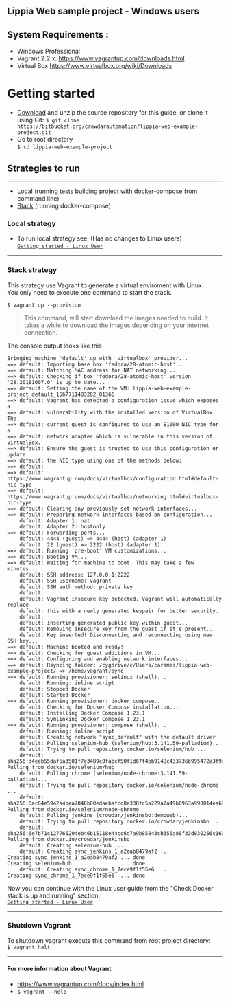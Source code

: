 ## Lippia Web sample project - Windows users

## System Requirements :
+ Windows Professional
+ Vagrant 2.2.x: https://www.vagrantup.com/downloads.html
+ Virtual Box https://www.virtualbox.org/wiki/Downloads

# Getting started
 [Download]: <https://bitbucket.org/crowdarautomation/lippia-web-example-project/get/fdc35889edbf.zip>
- [Download] and unzip the source repository for this guide, or clone it using Git:
    ``` $ git clone https://bitbucket.org/crowdarautomation/lippia-web-example-project.git ```
- Go to root directory  
    ``` $ cd lippia-web-example-project ```
## Strategies to run
***
- [Local](#localHeadless) (running tests building project with docker-compose from command line)
- [Stack](#remote) (running docker-compose)   

### Local strategy  
- To run local strategy see:   (Has no changes to Linux users)    
 [`Getting started - Linux User`](/docs/README_Linux.md)

***
### Stack strategy
This strategy use Vagrant to generate a virtual enviroment with Linux.   
You only need to execute one command to start the stack.
```
$ vagrant up --provision
```

 > This command, will start download the images needed to build. It takes a while to download the images depending on your internet connection.
 
The console output looks like this

```
Bringing machine 'default' up with 'virtualbox' provider...
==> default: Importing base box 'fedora/28-atomic-host'...
==> default: Matching MAC address for NAT networking...
==> default: Checking if box 'fedora/28-atomic-host' version '28.20181007.0' is up to date...
==> default: Setting the name of the VM: lippia-web-example-project_default_1567711483282_81366
==> default: Vagrant has detected a configuration issue which exposes a
==> default: vulnerability with the installed version of VirtualBox. The
==> default: current guest is configured to use an E1000 NIC type for a
==> default: network adapter which is vulnerable in this version of VirtualBox.
==> default: Ensure the guest is trusted to use this configuration or update
==> default: the NIC type using one of the methods below:
==> default:
==> default:   https://www.vagrantup.com/docs/virtualbox/configuration.html#default-nic-type
==> default:   https://www.vagrantup.com/docs/virtualbox/networking.html#virtualbox-nic-type
==> default: Clearing any previously set network interfaces...
==> default: Preparing network interfaces based on configuration...
    default: Adapter 1: nat
    default: Adapter 2: hostonly
==> default: Forwarding ports...
    default: 4444 (guest) => 4444 (host) (adapter 1)
    default: 22 (guest) => 2222 (host) (adapter 1)
==> default: Running 'pre-boot' VM customizations...
==> default: Booting VM...
==> default: Waiting for machine to boot. This may take a few minutes...
    default: SSH address: 127.0.0.1:2222
    default: SSH username: vagrant
    default: SSH auth method: private key
    default:
    default: Vagrant insecure key detected. Vagrant will automatically replace
    default: this with a newly generated keypair for better security.
    default:
    default: Inserting generated public key within guest...
    default: Removing insecure key from the guest if it's present...
    default: Key inserted! Disconnecting and reconnecting using new SSH key...
==> default: Machine booted and ready!
==> default: Checking for guest additions in VM...
==> default: Configuring and enabling network interfaces...
==> default: Rsyncing folder: /cygdrive/c/Users/carames/lippia-web-example-project/ => /home/vagrant/sync
==> default: Running provisioner: selinux (shell)...
    default: Running: inline script
    default: Stopped Docker
    default: Started Docker
==> default: Running provisioner: docker_compose...
    default: Checking for Docker Compose installation...
    default: Installing Docker Compose 1.23.1
    default: Symlinking Docker Compose 1.23.1
==> default: Running provisioner: compose (shell)...
    default: Running: inline script
    default: Creating network "sync_default" with the default driver
    default: Pulling selenium-hub (selenium/hub:3.141.59-palladium)...
    default: Trying to pull repository docker.io/selenium/hub ...
    default: sha256:d4eeb55daf5a3501f7e3489c0fabcf50f1d67f4bb9148c433736b995472a3f9a: Pulling from docker.io/selenium/hub
    default: Pulling chrome (selenium/node-chrome:3.141.59-palladium)...
    default: Trying to pull repository docker.io/selenium/node-chrome ...
    default: sha256:6ac84e5942a4bea7848b00edaebafcc8e338fc5a229a2a49b0963a990014ea68: Pulling from docker.io/selenium/node-chrome
    default: Pulling jenkins (crowdar/jenkinsbo:demoweb)...
    default: Trying to pull repository docker.io/crowdar/jenkinsbo ...
    default: sha256:6e7b71c127766294eb46b15118e44cc6d7a9b85843cb356a88f33d830256c163: Pulling from docker.io/crowdar/jenkinsbo
    default: Creating selenium-hub ...
    default: Creating sync_jenkins_1_a2eab8479af2 ...
Creating sync_jenkins_1_a2eab8479af2 ... done
Creating selenium-hub                ... done
    default: Creating sync_chrome_1_7ece9f1f55e6  ...
Creating sync_chrome_1_7ece9f1f55e6  ... done
``` 

Now you can continue with the Linux user guide from the "Check Docker stack is up and running" section.  
[`Getting started - Linux User`](/docs/README_Linux.md)

***
### Shutdown Vagrant
To shutdown vagrant execute this command from root project directory:   
 ```$ vagrant halt```
 
***
#### For more information about Vagrant    
- https://www.vagrantup.com/docs/index.html
- ```$ vagrant --help```  